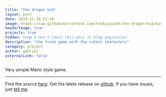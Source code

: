 ```yaml
---
title: "the dragon kid"
layout: post
date: 2019-11-18 21:10
image: https://raw.githubusercontent.com/funkyzooink/the-dragon-kid/master/android/web_hi_res_512.png
headerImage: true
projects: true
hidden: true # don't count this post in blog pagination
description: "the fresh game with the cutest characters"
category: project
author: gabriel
externalLink: false
---
```


Very simple Mario style game.

---
Find the source [here](https://github.com/funkyzooink/the-dragon-kid/).
Get the latets release on [github](https://github.com/funkyzooink/fresh-engine/releases).
If you have issues, just [tell me](https://github.com/funkyzooink/the-dragon-kid/issues).
